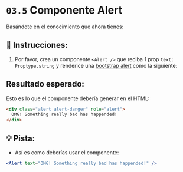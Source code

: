 # `03.5` Componente Alert

Basándote en el conocimiento que ahora tienes:

## 📝 Instrucciones:

1. Por favor, crea un componente `<Alert />` que reciba 1 prop `text: Proptype.string` y renderice una [bootstrap alert](https://getbootstrap.com/docs/4.0/components/alerts/#examples) como la siguiente:

## Resultado esperado:

Esto es lo que el componente debería generar en el HTML:

```html
<div class="alert alert-danger" role="alert">
  OMG! Something really bad has happended!
</div>
```

## 💡 Pista:

+ Así es como deberías usar el componente:

```jsx
<Alert text="OMG! Something really bad has happended!" />
```
